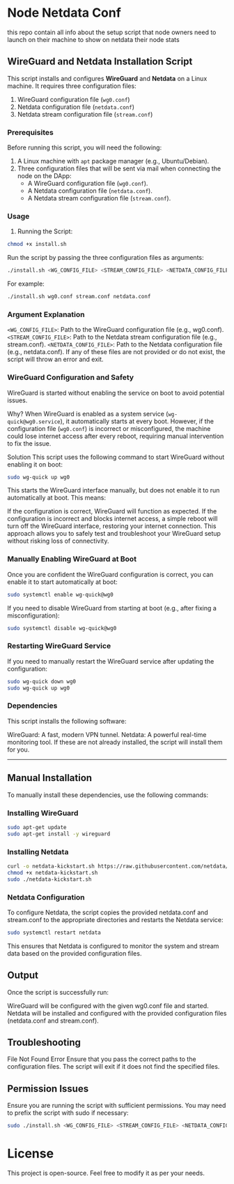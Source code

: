 # Node Netdata Conf
this repo contain all info about the setup script that node owners need to launch on their machine to show on netdata their node stats

## WireGuard and Netdata Installation Script

This script installs and configures **WireGuard** and **Netdata** on a Linux machine. It requires three configuration files:
1. WireGuard configuration file (`wg0.conf`)
2. Netdata configuration file (`netdata.conf`)
3. Netdata stream configuration file (`stream.conf`)

### Prerequisites

Before running this script, you will need the following:
1. A Linux machine with `apt` package manager (e.g., Ubuntu/Debian).
2. Three configuration files that will be sent via mail when connecting the node on the DApp:
    - A WireGuard configuration file (`wg0.conf`).
    - A Netdata configuration file (`netdata.conf`).
    - A Netdata stream configuration file (`stream.conf`).

### Usage
1. Running the Script: 

```bash
chmod +x install.sh
```
Run the script by passing the three configuration files as arguments:

```bash
./install.sh <WG_CONFIG_FILE> <STREAM_CONFIG_FILE> <NETDATA_CONFIG_FILE>
```
For example:

```bash
./install.sh wg0.conf stream.conf netdata.conf
```
### Argument Explanation
`<WG_CONFIG_FILE>`: Path to the WireGuard configuration file (e.g., wg0.conf).
`<STREAM_CONFIG_FILE>`: Path to the Netdata stream configuration file (e.g., stream.conf).
`<NETDATA_CONFIG_FILE>`: Path to the Netdata configuration file (e.g., netdata.conf).
If any of these files are not provided or do not exist, the script will throw an error and exit.

### WireGuard Configuration and Safety
WireGuard is started without enabling the service on boot to avoid potential issues.

Why?
When WireGuard is enabled as a system service (`wg-quick@wg0.service`), it automatically starts at every boot. However, if the configuration file (`wg0.conf`) is incorrect or misconfigured, the machine could lose internet access after every reboot, requiring manual intervention to fix the issue.

Solution
This script uses the following command to start WireGuard without enabling it on boot:
```bash
sudo wg-quick up wg0
```
This starts the WireGuard interface manually, but does not enable it to run automatically at boot. This means:

If the configuration is correct, WireGuard will function as expected.
If the configuration is incorrect and blocks internet access, a simple reboot will turn off the WireGuard interface, restoring your internet connection.
This approach allows you to safely test and troubleshoot your WireGuard setup without risking loss of connectivity.

### Manually Enabling WireGuard at Boot
Once you are confident the WireGuard configuration is correct, you can enable it to start automatically at boot:
```bash
sudo systemctl enable wg-quick@wg0
```
If you need to disable WireGuard from starting at boot (e.g., after fixing a misconfiguration):
```bash
sudo systemctl disable wg-quick@wg0
```
### Restarting WireGuard Service
If you need to manually restart the WireGuard service after updating the configuration:
```bash
sudo wg-quick down wg0
sudo wg-quick up wg0
```
### Dependencies
This script installs the following software:

WireGuard: A fast, modern VPN tunnel.
Netdata: A powerful real-time monitoring tool.
If these are not already installed, the script will install them for you.

----------------------------------------------------------------------------------------------------------------------

## Manual Installation
To manually install these dependencies, use the following commands:

### Installing WireGuard
```bash
sudo apt-get update
sudo apt-get install -y wireguard
```
### Installing Netdata
```bash
curl -o netdata-kickstart.sh https://raw.githubusercontent.com/netdata/netdata/master/packaging/installer/kickstart.sh
chmod +x netdata-kickstart.sh
sudo ./netdata-kickstart.sh
```
### Netdata Configuration
To configure Netdata, the script copies the provided netdata.conf and stream.conf to the appropriate directories and restarts the Netdata service:
```bash
sudo systemctl restart netdata
```
This ensures that Netdata is configured to monitor the system and stream data based on the provided configuration files.

## Output
Once the script is successfully run:

WireGuard will be configured with the given wg0.conf file and started.
Netdata will be installed and configured with the provided configuration files (netdata.conf and stream.conf).
## Troubleshooting
File Not Found Error
Ensure that you pass the correct paths to the configuration files. The script will exit if it does not find the specified files.

## Permission Issues
Ensure you are running the script with sufficient permissions. You may need to prefix the script with sudo if necessary:
```bash
sudo ./install.sh <WG_CONFIG_FILE> <STREAM_CONFIG_FILE> <NETDATA_CONFIG_FILE>
```
# License
This project is open-source. Feel free to modify it as per your needs.

